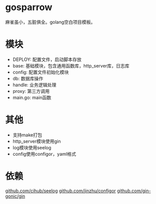 # gosparrow
麻雀虽小，五脏俱全。golang空白项目模板。

# 模块
* DEPLOY: 配置文件，启动脚本存放
* base: 基础模块，包含通用函数库，http_server库，日志库
* config: 配置文件初始化模块
* db: 数据库操作
* handle: 业务逻辑处理
* proxy: 第三方调用
* main.go: main函数

# 其他
* 支持make打包
* http_server模块使用gin
* log模块使用seelog
* config使用configor，yaml格式

# 依赖
[github.com/cihub/seelog](http://github.com/cihub/seelog)
[github.com/jinzhu/configor](http://github.com/jinzhu/configor)
[github.com/gin-gonic/gin](http://github.com/gin-gonic/gin) 

